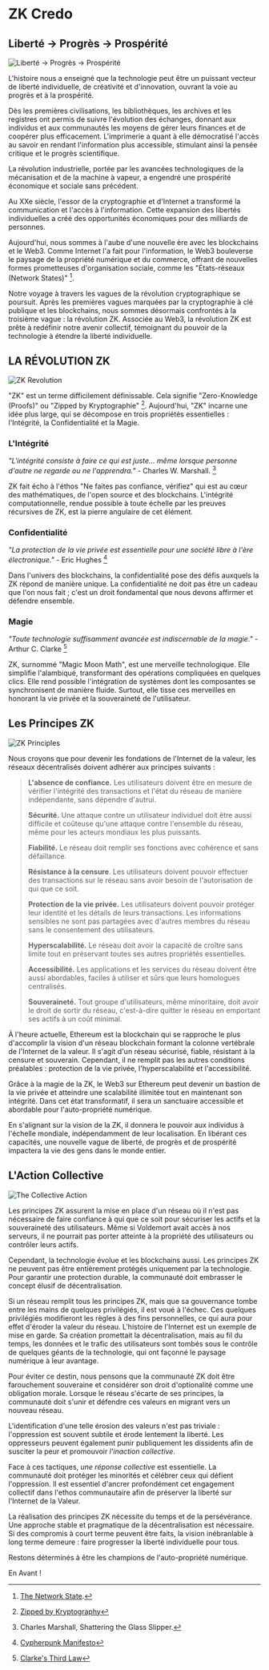 # ZK Credo

## Liberté → Progrès → Prospérité

![Liberté → Progrès → Prospérité](freedom-progress-prosperity.jpeg)

L'histoire nous a enseigné que la technologie peut être un puissant vecteur de liberté individuelle, de créativité et d'innovation, ouvrant la voie au progrès et à la prospérité.

Dès les premières civilisations, les bibliothèques, les archives et les registres ont permis de suivre l'évolution des échanges, donnant aux individus et aux communautés les moyens de gérer leurs finances et de coopérer plus efficacement. L'imprimerie a quant à elle démocratisé l'accès au savoir en rendant l'information plus accessible, stimulant ainsi la pensée critique et le progrès scientifique.

La révolution industrielle, portée par les avancées technologiques de la mécanisation et de la machine à vapeur, a engendré une prospérité économique et sociale sans précédent.

Au XXe siècle, l'essor de la cryptographie et d'Internet a transformé la communication et l'accès à l'information. Cette expansion des libertés individuelles a créé des opportunités économiques pour des milliards de personnes.

Aujourd'hui, nous sommes à l'aube d'une nouvelle ère avec les blockchains et le Web3. Comme Internet l'a fait pour l'information, le Web3 bouleverse le paysage de la propriété numérique et du commerce, offrant de nouvelles formes prometteuses d'organisation sociale, comme les "États-réseaux (Network States)" [^1].

Notre voyage à travers les vagues de la révolution cryptographique se poursuit. Après les premières vagues marquées par la cryptographie à clé publique et les blockchains, nous sommes désormais confrontés à la troisième vague : la révolution ZK. Associée au Web3, la révolution ZK est prête à redéfinir notre avenir collectif, témoignant du pouvoir de la technologie à étendre la liberté individuelle.

## LA RÉVOLUTION ZK

![ZK Revolution](zk-revolution.jpeg)

"ZK" est un terme difficilement définissable. Cela signifie "Zero-Knowledge (Proofs)" ou "Zipped by Kryptographie" [^2]. Aujourd'hui, "ZK" incarne une idée plus large, qui se décompose en trois propriétés essentielles : l'Intégrité, la Confidentialité et la Magie.

### L'Intégrité

*"L'intégrité consiste à faire ce qui est juste... même lorsque personne d'autre ne regarde ou ne l'apprendra."* - Charles W. Marshall. [^3]

ZK fait écho à l'éthos "Ne faites pas confiance, vérifiez" qui est au cœur des mathématiques, de l'open source et des blockchains. L'intégrité computationnelle, rendue possible à toute échelle par les preuves récursives de ZK, est la pierre angulaire de cet élément.

### Confidentialité

*"La protection de la vie privée est essentielle pour une société libre à l'ère électronique."* - Eric Hughes [^4]

Dans l'univers des blockchains, la confidentialité pose des défis auxquels la ZK répond de manière unique. La confidentialité ne doit pas être un cadeau que l'on nous fait ; c'est un droit fondamental que nous devons affirmer et défendre ensemble.

### Magie

*"Toute technologie suffisamment avancée est indiscernable de la magie."* - Arthur C. Clarke [^5]

ZK, surnommé "Magic Moon Math", est une merveille technologique. Elle simplifie l'alambiqué, transformant des opérations compliquées en quelques clics. Elle rend possible l'intégration de systèmes dont les composantes se synchronisent de manière fluide. Surtout, elle tisse ces merveilles en honorant la vie privée et la souveraineté de l'utilisateur.

## Les Principes ZK

![ZK Principles](zk-principles.jpeg)

Nous croyons que pour devenir les fondations de l'Internet de la valeur, les réseaux décentralisés doivent adhérer aux principes suivants :

> **L'absence de confiance.** Les utilisateurs doivent être en mesure de vérifier l'intégrité des transactions et l'état du réseau de manière indépendante, sans dépendre d'autrui.
>
> **Sécurité.** Une attaque contre un utilisateur individuel doit être aussi difficile et coûteuse qu'une attaque contre l'ensemble du réseau, même pour les acteurs mondiaux les plus puissants.
> 
> **Fiabilité.** Le réseau doit remplir ses fonctions avec cohérence et sans défaillance.
>
> **Résistance à la censure**. Les utilisateurs doivent pouvoir effectuer des transactions sur le réseau sans avoir besoin de l'autorisation de qui que ce soit.
>
> **Protection de la vie privée.** Les utilisateurs doivent pouvoir protéger leur identité et les détails de leurs transactions. Les informations sensibles ne sont pas partagées avec d'autres membres du réseau sans le consentement des utilisateurs.
>
> **Hyperscalabilité.** Le réseau doit avoir la capacité de croître sans limite tout en préservant toutes ses autres propriétés essentielles.
>
> **Accessibilité.** Les applications et les services du réseau doivent être aussi abordables, faciles à utiliser et sûrs que leurs homologues centralisés.
>
> **Souveraineté.** Tout groupe d'utilisateurs, même minoritaire, doit avoir le droit de sortir du réseau, c'est-à-dire quitter le réseau en emportant ses actifs à un coût minimal.

À l'heure actuelle, Ethereum est la blockchain qui se rapproche le plus d'accomplir la vision d'un réseau blockchain formant la colonne vertébrale de l'Internet de la valeur. Il s'agit d'un réseau sécurisé, fiable, résistant à la censure et souverain. Cependant, il ne remplit pas les autres conditions préalables : protection de la vie privée, l'hyperscalabilité et l'accessibilité.

Grâce à la magie de la ZK, le Web3 sur Ethereum peut devenir un bastion de la vie privée et atteindre une scalabilité illimitée tout en maintenant son intégrité. Dans cet état transformatif, il sera un sanctuaire accessible et abordable pour l'auto-propriété numérique.

En s'alignant sur la vision de la ZK, il donnera le pouvoir aux individus à l'échelle mondiale, indépendamment de leur localisation. En libérant ces capacités, une nouvelle vague de liberté, de progrès et de prospérité impactera la vie des gens dans le monde entier.

## L'Action Collective

![The Collective Action](the-collective-action.jpeg)

Les principes ZK assurent la mise en place d'un réseau où il n'est pas nécessaire de faire confiance à qui que ce soit pour sécuriser les actifs et la souveraineté des utilisateurs. Même si Voldemort avait accès à nos serveurs, il ne pourrait pas porter atteinte à la propriété des utilisateurs ou contrôler leurs actifs.

Cependant, la technologie évolue et les blockchains aussi. Les principes ZK ne peuvent pas être entièrement protégés uniquement par la technologie. Pour garantir une protection durable, la communauté doit embrasser le concept élusif de décentralisation.

Si un réseau remplit tous les principes ZK, mais que sa gouvernance tombe entre les mains de quelques privilégiés, il est voué à l'échec. Ces quelques privilégiés modifieront les règles à des fins personnelles, ce qui aura pour effet d'éroder la valeur du réseau. L'histoire de l'Internet est un exemple de mise en garde. Sa création promettait la décentralisation, mais au fil du temps, les données et le trafic des utilisateurs sont tombés sous le contrôle de quelques géants de la technologie, qui ont façonné le paysage numérique à leur avantage.

Pour éviter ce destin, nous pensons que la communauté ZK doit être farouchement souveraine et considérer son droit d'optionalité comme une obligation morale. Lorsque le réseau s'écarte de ses principes, la communauté doit s'unir et défendre ces valeurs en migrant vers un nouveau réseau.

L'identification d'une telle érosion des valeurs n'est pas triviale : l'oppression est souvent subtile et érode lentement la liberté. Les oppresseurs peuvent également punir publiquement les dissidents afin de susciter la peur et promouvoir *l'inaction collective*.

Face à ces tactiques, *une réponse collective* est essentielle. La communauté doit protéger les minorités et célébrer ceux qui défient l'oppression. Il est essentiel d'ancrer profondément cet engagement collectif dans l'ethos communautaire afin de préserver la liberté sur l'Internet de la Valeur.

La réalisation des principes ZK nécessite du temps et de la persévérance. Une approche stable et pragmatique de la décentralisation est nécessaire. Si des compromis à court terme peuvent être faits, la vision inébranlable à long terme demeure : faire progresser la liberté individuelle pour tous.

Restons déterminés à être les champions de l'auto-propriété numérique.

En Avant !

[^1]: [The Network State](https://thenetworkstate.com/the-network-state-in-one-sentence).
[^2]: [Zipped by Kryptography](https://twitter.com/vitalikbuterin/status/1309298689156866048)
[^3]: Charles Marshall, Shattering the Glass Slipper.
[^4]: [Cypherpunk Manifesto](https://nakamotoinstitute.org/static/docs/cypherpunk-manifesto.txt)
[^5]: [Clarke's Third Law](https://en.wikipedia.org/wiki/Clarke%27s_three_laws)
